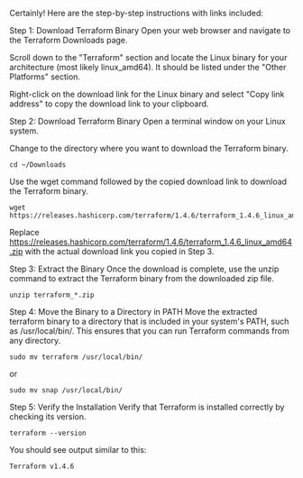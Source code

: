 Certainly! Here are the step-by-step instructions with links included:

Step 1: Download Terraform Binary
Open your web browser and navigate to the Terraform Downloads page.

Scroll down to the "Terraform" section and locate the Linux binary for your architecture (most likely linux_amd64). It should be listed under the "Other Platforms" section.

Right-click on the download link for the Linux binary and select "Copy link address" to copy the download link to your clipboard.

Step 2: Download Terraform Binary
Open a terminal window on your Linux system.

Change to the directory where you want to download the Terraform binary.

```
cd ~/Downloads
```
Use the wget command followed by the copied download link to download the Terraform binary.
```
wget https://releases.hashicorp.com/terraform/1.4.6/terraform_1.4.6_linux_amd64.zip
```
Replace https://releases.hashicorp.com/terraform/1.4.6/terraform_1.4.6_linux_amd64.zip with the actual download link you copied in Step 3.

Step 3: Extract the Binary
Once the download is complete, use the unzip command to extract the Terraform binary from the downloaded zip file.
```
unzip terraform_*.zip
```
Step 4: Move the Binary to a Directory in PATH
Move the extracted terraform binary to a directory that is included in your system's PATH, such as /usr/local/bin/. This ensures that you can run Terraform commands from any directory.
```
sudo mv terraform /usr/local/bin/
```
or 
```
sudo mv snap /usr/local/bin/
```
Step 5: Verify the Installation
Verify that Terraform is installed correctly by checking its version.
```
terraform --version
```
You should see output similar to this:

```
Terraform v1.4.6
```
